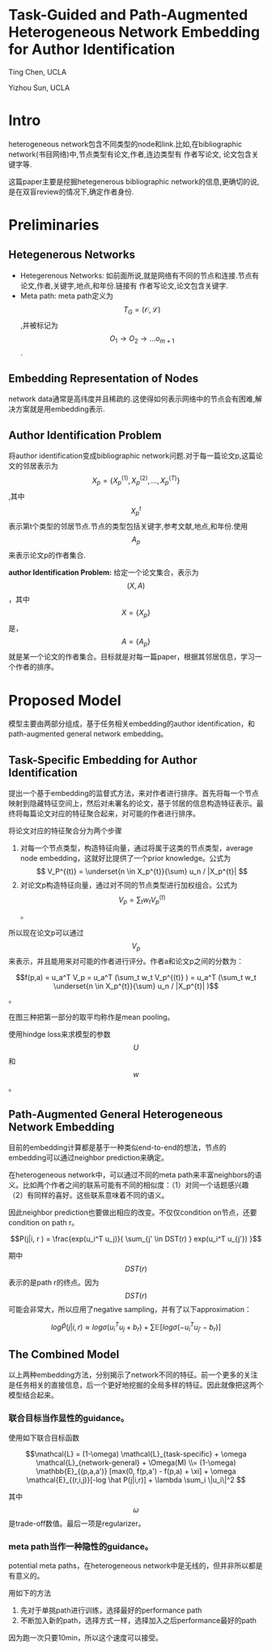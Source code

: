 # Task-Guided and Path-Augmented Heterogeneous Network Embedding for Author Identification

Ting Chen, UCLA

Yizhou Sun, UCLA

# Intro

heterogeneous network包含不同类型的node和link.比如,在bibliographic network(书目网络)中,节点类型有论文,作者,连边类型有 作者写论文, 论文包含关键字等.

这篇paper主要是挖掘hetegenerous bibliographic network的信息,更确切的说,是在双盲review的情况下,确定作者身份.

# Preliminaries

## Hetegenerous Networks

+ Hetegerenous Networks: 如前面所说,就是网络有不同的节点和连接.节点有论文,作者,关键字,地点,和年份.链接有 作者写论文,论文包含关键字.
+ Meta path: meta path定义为$$T_G = (\mathcal{O}, \mathcal{L})$$,并被标记为$$O_1 \to O_2 \to ... o_{m+1}$$.

## Embedding Representation of Nodes

network data通常是高纬度并且稀疏的.这使得如何表示网络中的节点会有困难,解决方案就是用embedding表示.

## Author Identification Problem

将author identification变成bibliographic network问题.对于每一篇论文p,这篇论文的邻居表示为$$X_p = \{ X_p^{(1)}, X_p^{(2)}, ... , X_p^{(T)} \}$$,其中$$X_p^{t}$$表示第t个类型的邻居节点.节点的类型包括关键字,参考文献,地点,和年份.使用$$A_p$$来表示论文p的作者集合.

**author Identification Problem:** 给定一个论文集合，表示为$$(X,A)$$，其中$$X=\{X_p\}$$是，$$A=\{A_p\}$$就是某一个论文的作者集合。目标就是对每一篇paper，根据其邻居信息，学习一个作者的排序。

# Proposed Model

模型主要由两部分组成，基于任务相关embedding的author identification，和path-augmented general network embedding。

## Task-Specific Embedding for Author Identification

提出一个基于embedding的监督式方法，来对作者进行排序。首先将每一个节点映射到隐藏特征空间上，然后对未署名的论文，基于邻居的信息构造特征表示。最终将每篇论文对应的特征聚合起来，对可能的作者进行排序。

将论文对应的特征聚合分为两个步骤
1. 对每一个节点类型，构造特征向量，通过将属于这类的节点类型，average node embedding，这就好比提供了一个prior knowledge。公式为 $$ V_P^{(t)} = \underset{n \in X_p^{t}}{\sum} u_n / |X_p^{t}| $$
2. 对论文p构造特征向量，通过对不同的节点类型进行加权组合。公式为 $$V_p = \sum_t w_t V_p^{(t)}$$。

所以现在论文p可以通过$$V_p$$来表示，并且能用来对可能的作者进行评分。作者a和论文p之间的分数为：

$$f(p,a) = u_a^T V_p = u_a^T (\sum_t w_t V_p^{(t)} ) = u_a^T (\sum_t w_t \underset{n \in X_p^{t}}{\sum} u_n / |X_p^{t}| )$$。

在图三种把第一部分的取平均称作是mean pooling。

使用hindge loss来求模型的参数$$U$$和$$w$$。

## Path-Augmented General Heterogeneous Network Embedding

目前的embedding计算都是基于一种类似end-to-end的想法，节点的embedding可以通过neighbor prediction来确定。

在heterogeneous network中，可以通过不同的meta path来丰富neighbors的语义。比如两个作者之间的联系可能有不同的相似度：（1）对同一个话题感兴趣 （2）有同样的喜好。这些联系意味着不同的语义。

因此neighbor prediction也要做出相应的改变。不仅仅condition on节点，还要condition on path r。

$$P(j|i, r ) = \frac{exp(u_i^T u_j)}{ \sum_{j' \in DST(r) } exp(u_i^T u_{j'}) }$$

期中$$DST(r)$$表示的是path r的终点。因为$$DST(r)$$可能会非常大，所以应用了negative sampling，并有了以下approximation：

$$log \hat P(j|i,r) \approx log \sigma(u_i^T u_j + b_r) + \sum \mathbb{E} [log \sigma(-u_i^T u_{j'} - b_r)] $$

## The Combined Model

以上两种embedding方法，分别揭示了network不同的特征。前一个更多的关注是任务相关的直接信息，后一个更好地挖掘的全局多样的特征。因此就像把这两个模型结合起来。

### 联合目标当作显性的guidance。

使用如下联合目标函数

$$\mathcal{L} = (1-\omega) \mathcal{L}_{task-specific} + \omega \mathcal{L}_{network-general} + \Omega(M) \\= (1-\omega) \mathbb{E}_{(p,a,a')} [max(0, f(p,a') - f(p,a) + \xi] + \omega \mathcal{E}_{(r,i,j)}[-log \hat P(j|i,r)] + \lambda \sum_i \|u_i\|^2 $$

其中$$\omega$$是trade-off数值。最后一项是regularizer。

### meta path当作一种隐性的guidance。

potential meta paths，在heterogeneous network中是无线的，但并非所以都是有意义的。

用如下的方法

1. 先对于单挑path进行训练，选择最好的performance path
2. 不断加入新的path，选择方式一样，选择加入之后performance最好的path

因为跑一次只要10min，所以这个速度可以接受。